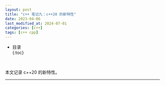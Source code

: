 ```yaml
---
layout: post
title: "c++ 笔记九：c++20 的新特性"
date: 2023-04-06
last_modified_at: 2024-07-01
categories: [c++]
tags: [c++ cpp]
---
```


* 目录  
{:toc}
<br/>

本文记录 c++20 的新特性。  

---